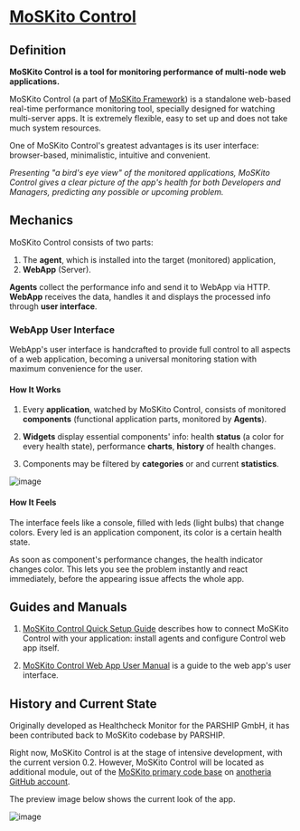 [MoSKito Control](https://confluence.opensource.anotheria.net/display/MSK/MoSKito+Control)
===============

## Definition
  
**MoSKito Control is a tool for monitoring performance of multi-node web applications.**

MoSKito Control (a part of [MoSKito Framework](http://www.moskito.org)) is a standalone web-based real-time performance monitoring tool, specially designed for watching multi-server apps. It is extremely flexible, easy to set up and does not take much system resources. 

One of MoSKito Control's greatest advantages is its user interface: browser-based, minimalistic, intuitive and convenient.

*Presenting "a bird's eye view" of the monitored applications, MoSKito Control gives a clear picture of the app's health for both Developers and Managers, predicting any possible or upcoming problem.*

## Mechanics ##

MoSKito Control consists of two parts:

1. The **agent**, which is installed into the target (monitored) application, 
2. **WebApp** (Server).

**Agents** collect the performance info and send it to WebApp via HTTP. **WebApp** receives the data, handles it and displays the processed info through **user interface**.

### WebApp User Interface

WebApp's user interface is handcrafted to provide full control to all aspects of a web application, becoming a universal monitoring station with maximum convenience for the user.

#### How It Works

1. Every **application**, watched by MoSKito Control, consists of monitored **components** (functional application parts, monitored by **Agents**).

2. **Widgets** display essential components' info: health **status** (a color for every health state), performance **charts**, **history** of health changes.

3. Components may be filtered by **categories** or and current **statistics**.

![image](https://github.com/anotheria/moskito-control/blob/master/docs/images/components_ok_not_ok.png?raw=true)

#### How It Feels
The interface feels like a console, filled with leds (light bulbs) that change colors. Every led is an application component, its color is a certain health state.

As soon as component's performance changes, the health indicator changes color. This lets you see the problem instantly and react immediately, before the appearing issue affects the whole app.

## Guides and Manuals ##

1. [MoSKito Control Quick Setup Guide](https://confluence.opensource.anotheria.net/display/MSK/MoSKito+Control+Quick+Setup+Guide) describes how to connect MoSKito Control with your application: install agents and configure Control web app itself.

2. [MoSKito Control Web App User Manual](https://confluence.opensource.anotheria.net/display/MSK/MoSKito+Control+Web+App+User+Manual) is a guide to the web app's user interface.

## History and Current State ##

Originally developed as Healthcheck Monitor for the PARSHIP GmbH, it has been contributed back to MoSKito codebase by PARSHIP.

Right now, MoSKito Control is at the stage of intensive development, with the current version 0.2.
However, MoSKito Control will be located as additional module, out of the [MoSKito primary code base](http://svn.anotheria.net/opensource/moskito/trunk/) on [anotheria GitHub account](https://github.com/anotheria). 

The preview image below shows the current look of the app.

![image](https://github.com/anotheria/moskito-control/blob/590f8d77505f43b5d47254e2813c037e894600a1/docs/images/moskito_control_v_0_2.png?raw=true)